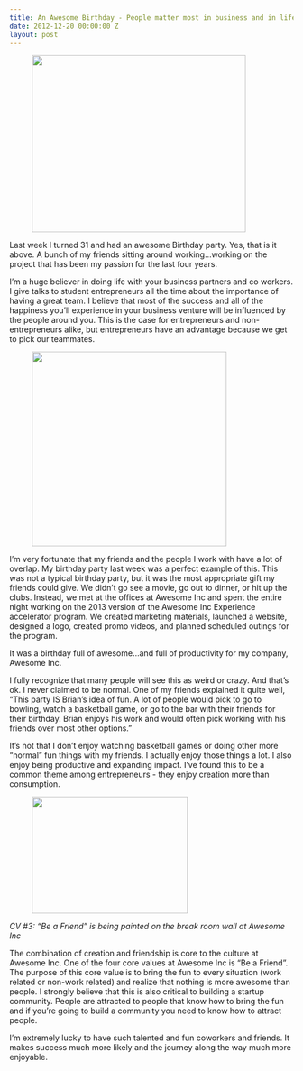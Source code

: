 ```yaml
---
title: An Awesome Birthday - People matter most in business and in life
date: 2012-12-20 00:00:00 Z
layout: post
---
```

 
<p><figure class="tmblr-full" data-orig-height="750" data-orig-width="1000" data-orig-src="https://lh4.googleusercontent.com/HIbrblrcRIa8F0eK4q6VdzXsNxcksO3DEJn5r9MJEBfiFNY3bc291bFVzMOxRYwSgcgHPEawAZ7-aIHDuI0ZE8qd-uff5RriSnC_1fstHnZ6lQlQ9no"><img alt="" height="314px;" id="internal-source-marker_0.8889578458614102" src="https://66.media.tumblr.com/ac24e7929fc1455194b3a8f53653eb8d/tumblr_inline_pk1m59mI9j1spm8pc_540.jpg" width="379px;" data-orig-height="750" data-orig-width="1000" data-orig-src="https://lh4.googleusercontent.com/HIbrblrcRIa8F0eK4q6VdzXsNxcksO3DEJn5r9MJEBfiFNY3bc291bFVzMOxRYwSgcgHPEawAZ7-aIHDuI0ZE8qd-uff5RriSnC_1fstHnZ6lQlQ9no"/></figure></p>
<p>Last week I turned 31 and had an awesome Birthday party.  Yes, that is it above.  A bunch of my friends sitting around working&hellip;working on the project that has been my passion for the last four years.</p>
<p>I&rsquo;m a huge believer in doing life with your business partners and co workers. I give talks to student entrepreneurs all the time about the importance of having a great team. I believe that most of the success and all of the happiness you&rsquo;ll experience in your business venture will be influenced by the people around you. This is the case for entrepreneurs and non-entrepreneurs alike, but entrepreneurs have an advantage because we get to pick our teammates.</p>
<p><figure class="tmblr-full" data-orig-height="1200" data-orig-width="1600" data-orig-src="https://lh5.googleusercontent.com/gyGp3wMxChkKIUqMdBxuazSYzQpuhZSqQjKzg2eFftDBPn0-rLGDqGN-PdePgm4bBrzf-3nsUWl8s8WmyBXIaArAV21560m3tD_5HiKcCpGPO8Ouno8"><img height="NaN" id="internal-source-marker_0.8889578458614102" src="https://66.media.tumblr.com/9ec45581c233b7d9781ea8179c877dba/tumblr_inline_pk1m5aDVZl1spm8pc_540.jpg" width="345px;" data-orig-height="1200" data-orig-width="1600" data-orig-src="https://lh5.googleusercontent.com/gyGp3wMxChkKIUqMdBxuazSYzQpuhZSqQjKzg2eFftDBPn0-rLGDqGN-PdePgm4bBrzf-3nsUWl8s8WmyBXIaArAV21560m3tD_5HiKcCpGPO8Ouno8"/></figure></p>
<p>I&rsquo;m very fortunate that my friends and the people I work with have a lot of overlap. My birthday party last week was a perfect example of this. This was not a typical birthday party, but it was the most appropriate gift my friends could give. We didn&rsquo;t go see a movie, go out to dinner, or hit up the clubs. Instead, we met at the offices at Awesome Inc and spent the entire night working on the 2013 version of the Awesome Inc Experience accelerator program. We created marketing materials, launched a website, designed a logo, created promo videos, and planned scheduled outings for the program.</p>
<p>It was a birthday full of awesome&hellip;and full of productivity for my company, Awesome Inc.</p>
<p>I fully recognize that many people will see this as weird or crazy. And that&rsquo;s ok. I never claimed to be normal. One of my friends explained it quite well, &ldquo;This party IS Brian&rsquo;s idea of fun. A lot of people would pick to go to bowling, watch a basketball game, or go to the bar with their friends for their birthday. Brian enjoys his work and would often pick working with his friends over most other options.&rdquo;</p>
<p>It&rsquo;s not that I don&rsquo;t enjoy watching basketball games or doing other more &ldquo;normal&rdquo; fun things with my friends. I actually enjoy those things a lot. I also enjoy being productive and expanding impact. I&rsquo;ve found this to be a common theme among entrepreneurs - they enjoy creation more than consumption.<br/> </p>
<p><figure class="tmblr-full" data-orig-height="1200" data-orig-width="1600" data-orig-src="https://lh3.googleusercontent.com/NjoCh-kG4xm0eLVUedBIl1FMIzF8mhE_MVGwc9TF4j3XmmaT4i01R6kv_qA0CgvZxZM_J3E9zu4QNcOwmFZjVgNZ1A9sh_QPY-UxsmiI0bwVdhAa5Ts"><img alt="" height="207px;" id="internal-source-marker_0.8889578458614102" src="https://66.media.tumblr.com/9a1b1933cbed0f35519bb17d1b4e9de1/tumblr_inline_pk1m5abUwZ1spm8pc_540.jpg" width="276px;" data-orig-height="1200" data-orig-width="1600" data-orig-src="https://lh3.googleusercontent.com/NjoCh-kG4xm0eLVUedBIl1FMIzF8mhE_MVGwc9TF4j3XmmaT4i01R6kv_qA0CgvZxZM_J3E9zu4QNcOwmFZjVgNZ1A9sh_QPY-UxsmiI0bwVdhAa5Ts"/></figure></p>
<p><em>CV #3: &ldquo;Be a Friend&rdquo; is being painted on the break room wall at Awesome Inc</em></p>
<p>The combination of creation and friendship is core to the culture at Awesome Inc. One of the four core values at Awesome Inc is &ldquo;Be a Friend&rdquo;. The purpose of this core value is to bring the fun to every situation (work related or non-work related) and realize that nothing is more awesome than people. I strongly believe that this is also critical to building a startup community. People are attracted to people that know how to bring the fun and if you&rsquo;re going to build a community you need to know how to attract people.</p>
<p>I&rsquo;m extremely lucky to have such talented and fun coworkers and friends. It makes success much more likely and the journey along the way much more enjoyable.</p>
